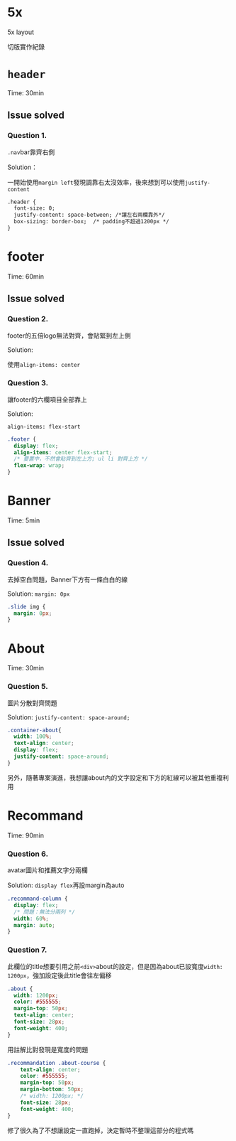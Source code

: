 # 5x
5x layout

切版實作紀錄

# `header`

Time: 30min

## Issue solved

### Question 1.

`.nav`bar靠齊右側

Solution：

一開始使用`margin left`發現調靠右太沒效率，後來想到可以使用`justify-content`

```html
.header {
  font-size: 0;
  justify-content: space-between; /*讓左右兩欄靠外*/
  box-sizing: border-box;  /* padding不超過1200px */
}
```



# footer

Time: 60min

## Issue solved

### Question 2.

footer的五倍logo無法對齊，會貼緊到左上側

Solution:

使用`align-items: center`

### Question 3.

讓footer的六欄項目全部靠上

Solution:

`align-items: flex-start`

```css
.footer {
  display: flex;
  align-items: center flex-start;  
  /* 要置中，不然會貼齊到左上方; ul li 對齊上方 */
  flex-wrap: wrap;
}
```



# Banner

Time: 5min

## Issue solved

### Question 4.

去掉空白問題，Banner下方有一條白白的線

Solution: `margin: 0px`

```css
.slide img {
  margin: 0px;    
}
```



# About

Time: 30min

### Question 5.

圖片分散對齊問題

Solution: `justify-content: space-around;`

```css
.container-about{
  width: 100%;
  text-align: center;
  display: flex;
  justify-content: space-around;
}
```

另外，隨著專案演進，我想讓about內的文字設定和下方的紅線可以被其他重複利用



# Recommand

Time: 90min

### Question 6.

avatar圖片和推薦文字分兩欄

Solution: `display flex`再設margin為auto

```css
.recommand-column {
  display: flex;
  /* 問題：無法分兩列 */
  width: 60%;
  margin: auto;
}
```



### Question 7.

此欄位的title想要引用之前`<div>`about的設定，但是因為about已設寬度`width: 1200px`，強加設定後此title會往左偏移

```css
.about {
  width: 1200px;
  color: #555555;          
  margin-top: 50px;
  text-align: center;
  font-size: 28px;
  font-weight: 400;
}
```

用註解比對發現是寬度的問題

```scss
.recommandation .about-course {
    text-align: center;
    color: #555555;  
    margin-top: 50px;
    margin-bottom: 50px;
    /* width: 1200px; */
    font-size: 28px;
    font-weight: 400;          
}
```

修了很久為了不想讓設定一直跑掉，決定暫時不整理這部分的程式嗎